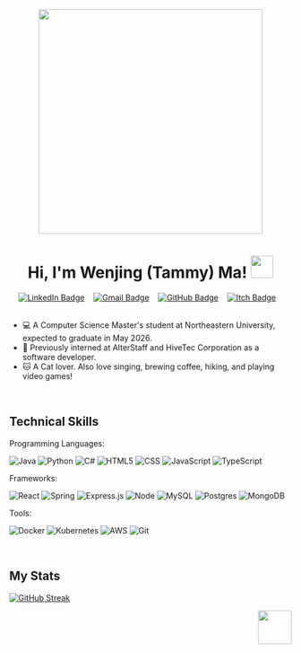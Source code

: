 <div id="header" align="center">
  <img src="https://media.giphy.com/media/DDZUE5g8YgklCgQKaf/giphy.gif" width="400"/>
  
  <h1>
    Hi, I'm Wenjing (Tammy) Ma! <img src="https://media.giphy.com/media/hvRJCLFzcasrR4ia7z/giphy.gif" width="40px"/>
  </h1>

  <!---
  <img src="https://media.giphy.com/media/hvRJCLFzcasrR4ia7z/giphy.gif" width="30px"/>
  --->
  
  <div class="badges">
    <a target="_blank"href="https://www.linkedin.com/in/tammyma">
      <img src="https://img.shields.io/badge/LinkedIn-blue?style=for-the-badge&logo=linkedin&logoColor=white" alt="LinkedIn Badge"/></a>&nbsp;&nbsp;&nbsp;
    </a>
    <a target="_blank"href="mailto:tammyma.dev@gmail.com">
      <img src="https://img.shields.io/badge/gmail%20-%23D14836.svg?&style=for-the-badge&logo=gmail&logoColor=white" alt="Gmail Badge"/></a>&nbsp;&nbsp;&nbsp;
    </a>
    <a href="https://github.com/TATammy0w0">
      <img src="https://img.shields.io/badge/github%20-%23121011.svg?&style=for-the-badge&logo=github&logoColor=#181717" alt="GitHub Badge"/></a>&nbsp;&nbsp;&nbsp;
    </a>
    <a href="https://tatammy.itch.io/">
      <img src="https://img.shields.io/badge/Itch.io-%23FF0B34.svg?style=for-the-badge&logo=Itch.io&logoColor=white" alt="Itch Badge"/></a>&nbsp;&nbsp;&nbsp;
    </a>
  </div>

</div>

<br>

<div>
  <ul>
    <li>💻 A Computer Science Master's student at Northeastern University, expected to graduate in May 2026.
    <li>🌱 Previously interned at AlterStaff and HiveTec Corporation as a software developer.
    <li>🐱 A Cat lover. Also love singing, brewing coffee, hiking, and playing video games!
  </ul>
</div>

<br>

## Technical Skills
Programming Languages: 

![Java](https://img.shields.io/badge/java-%23ED8B00.svg?style=flat-squre&logo=openjdk&logoColor=white)
![Python](https://img.shields.io/badge/python-3670A0?style=flat-squre&logo=python&logoColor=ffdd54)
![C#](https://img.shields.io/badge/c%23-%23239120.svg?style=flat-squre&logo=csharp&logoColor=white)
![HTML5](https://img.shields.io/badge/html5-%23E34F26.svg?style=flat-squre&logo=html5&logoColor=white)
![CSS](https://img.shields.io/badge/CSS3-%231572B6.svg?&style=flat-square&logo=css3&logoColor=#1572B6)
![JavaScript](https://img.shields.io/badge/JavaScript-%23323330.svg?style=flat-square&logo=javascript&logoColor=%23F7DF1E)
![TypeScript](https://img.shields.io/badge/TypeScript-%23007ACC.svg?style=flat-squre&logo=typescript&logoColor=white)
       
Frameworks: 

![React](https://img.shields.io/badge/React-%2320232a.svg?style=flat-square&logo=react&logoColor=%2361DAFB)
![Spring](https://img.shields.io/badge/spring-%236DB33F.svg?style=flat-squre&logo=spring&logoColor=white)
![Express.js](https://img.shields.io/badge/express.js-%23404d59.svg?style=flat-squre&logo=express&logoColor=%2361DAFB)
![Node](https://img.shields.io/badge/Node.js%20-%2343853D.svg?&style=flat-square&logo=node.js&logoColor=white)
![MySQL](https://img.shields.io/badge/MySQL-%2300f.svg?&style=flat-square&logo=mysql&logoColor=white)
![Postgres](https://img.shields.io/badge/postgres-%23316192.svg?style=flat-square&logo=postgresql&logoColor=white)
![MongoDB](https://img.shields.io/badge/MongoDB-%234ea94b.svg?&style=flat-square&logo=mongodb&logoColor=white)

Tools:

![Docker](https://img.shields.io/badge/docker-%230db7ed.svg?style=flat-square&logo=docker&logoColor=white)
![Kubernetes](https://img.shields.io/badge/kubernetes-%23326ce5.svg?style=flat-square&logo=kubernetes&logoColor=white)
![AWS](https://img.shields.io/badge/AWS-%23FF9900.svg?style=flat-square&logo=amazon-aws&logoColor=white)
![Git](https://img.shields.io/badge/git-%23F05033.svg?style=flat-square&logo=git&logoColor=white)

<br>

## My Stats
[![GitHub Streak](https://streak-stats.demolab.com?user=TATammy0w0&theme=swift&card_width=600&card_height=200)](https://git.io/streak-stats)

<p align="right">
  <img src="https://user-images.githubusercontent.com/74038190/226127923-0e8b7792-7b3c-462b-951b-63c96ba1a5af.gif" width="60px"/>
</p>
